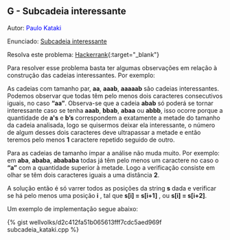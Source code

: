 ## G - Subcadeia interessante
<div id="subcadeia"></div>

Autor: <font color="blue">Paulo Kataki</font>

Enunciado: [Subcadeia interessante][pg]

Resolva este problema: [Hackerrank][hackerrank-a]{:target="_blank"}

[pg]:           https://github.com/maratonago/maratonago.github.io/raw/master/_includes/pdfs/primeira_comp_inf_ufg/G.pdf
[hackerrank-a]:	https://www.hackerrank.com/contests/ufg-contest-calouros/challenges/subcadeia-interessante

Para resolver esse problema basta ter algumas observações em relação à construção das cadeias interessantes. Por exemplo:

As cadeias com tamanho par, <b>aa</b>, <b>aaab</b>, <b>aaaaab</b> são cadeias interessantes. Podemos observar que todas têm pelo menos dois caracteres consecutivos iguais, no caso <b>“aa”</b>. Observa-se que a cadeia <b>abab</b> só poderá se tornar interessante caso se tenha <b>aaab</b>, <b>bbab</b>, <b>abaa</b> ou <b>abbb</b>, isso ocorre porque a quantidade de <b>a's</b> e <b>b’s</b> correspondem a exatamente a metade do tamanho da cadeia analisada, logo se quisermos deixar ela interessante, o número de algum desses dois caracteres deve ultrapassar a metade e então teremos pelo menos <b>1</b> caractere repetido seguido de outro.

Para as cadeias de tamanho ímpar a análise não muda muito. Por exemplo: em <b>aba</b>, <b>ababa</b>, <b>abababa</b> todas já têm pelo menos um caractere no caso o <b>“a”</b> com a quantidade superior à metade. Logo a verificação consiste em olhar se têm dois caracteres iguais a uma distância <b>2</b>.

A solução então é só varrer todos as posições da string <b>s</b> dada e verificar se há pelo menos uma posição <b>i</b> , tal que <b>s[i] = s[i+1]</b> , ou <b>s[i] = s[i+2]</b>.

Um exemplo de implementação segue abaixo:

{% gist wellvolks/d2c412fa51b065613fff7cdc5aed969f subcadeia_kataki.cpp %}
